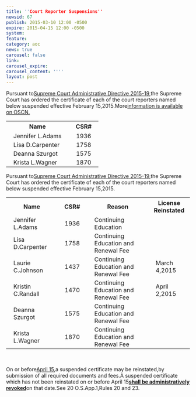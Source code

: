 ```yaml
---
title: ''Court Reporter Suspensions''
newsid: 67
publish: 2015-03-10 12:00 -0500
expire: 2015-04-15 12:00 -0500
system: 
feature: 
category: aoc
news: true
carousel: false
link: 
carousel_expire: 
carousel_content: ''''
layout: post
---
```

<p>Pursuant to<a href="http://www.oscn.net/applications/oscn/DeliverDocument.asp?CiteID=475019"target="_blank">Supreme Court Administrative Directive 2015-19</a>,the Supreme Court has ordered the certificate of each of the court reporters named below suspended effective February 15,2015.More<a href="/news/article/court-reporter-suspensions-2015"target="_blank">information is available on OSCN.</a></p><p><style>.csr-table td{padding:2px 20px;}</style><table class="csr-table"><tbody><tr><th>Name</th><th>CSR#</th></tr><tr><td>Jennifer L.Adams</td><td>1936</td></tr><tr><td>Lisa D.Carpenter</td><td>1758</td></tr><tr><td>Deanna Szurgot</td><td>1575</td></tr><tr><td>Krista L.Wagner</td><td>1870</td></tr></tbody></table></p>
 <!--more-->
<p>Pursuant to<a href="http://www.oscn.net/applications/oscn/DeliverDocument.asp?CiteID=475019"target="_blank">Supreme Court Administrative Directive 2015-19</a>,the Supreme Court has ordered the certificate of each of the court reporters named below suspended effective February 15,2015.</p><p><style>.csr-table td{padding:2px 20px;}</style><table class="csr-table"><tbody><tr><th>Name</th><th>CSR#</th><th>Reason</th><th>License Reinstated</th></tr><tr><td>Jennifer L.Adams</td><td>1936</td><td>Continuing Education</td><td></td></tr><tr><td>Lisa D.Carpenter</td><td>1758</td><td>Continuing Education and Renewal Fee</td><td></td></tr><tr><td>Laurie C.Johnson</td><td>1437</td><td>Continuing Education and Renewal Fee</td><td>March 4,2015</td></tr><tr><td>Kristin C.Randall</td><td>1470</td><td>Continuing Education and Renewal Fee</td><td>April 2,2015</td></tr><tr><td>Deanna Szurgot</td><td>1575</td><td>Continuing Education and Renewal Fee</td><td></td></tr><tr><td>Krista L.Wagner</td><td>1870</td><td>Continuing Education and Renewal Fee</td><td></td></tr></tbody></table><br></p><p>On or before<u>April 15</u>,a suspended certificate may be reinstated,by submission of all required documents and fees.A suspended certificate which has not been reinstated on or before April 15<u><strong>shall be administratively revoked</strong></u>on that date.See 20 O.S.App.1,Rules 20 and 23.</p>